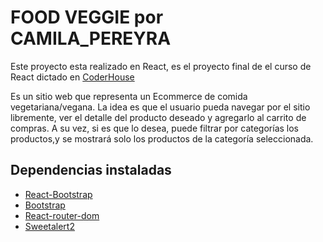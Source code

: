 # FOOD VEGGIE por CAMILA_PEREYRA

Este proyecto esta realizado en React, es el proyecto final de el curso de React dictado en [CoderHouse](https://www.coderhouse.com)

Es un sitio web que representa un Ecommerce de comida vegetariana/vegana. La idea es que el usuario pueda navegar por el sitio libremente, ver el detalle del producto deseado y agregarlo al carrito de compras. A su vez, si es que lo desea, puede filtrar por categorías los productos,y se mostrará solo los productos de la categoría seleccionada. 

## Dependencias instaladas

- [React-Bootstrap](https://react-bootstrap.github.io/)
- [Bootstrap](https://getbootstrap.com/)
- [React-router-dom](https://v5.reactrouter.com/)
- [Sweetalert2](https://sweetalert2.github.io/)

